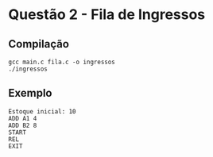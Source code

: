 
# Questão 2 - Fila de Ingressos

## Compilação
```
gcc main.c fila.c -o ingressos
./ingressos
```

## Exemplo
```
Estoque inicial: 10
ADD A1 4
ADD B2 8
START
REL
EXIT
```

